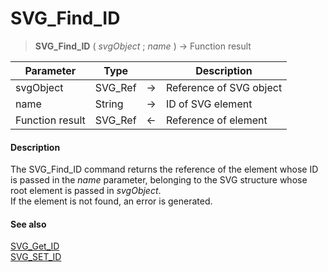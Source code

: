 # SVG_Find_ID

>**SVG_Find_ID** ( *svgObject* ; *name* ) -> Function result

| Parameter | Type |  | Description |
| --- | --- | --- | --- |
| svgObject | SVG_Ref | &#8594; | Reference of SVG object |
| name | String | &#8594; | ID of SVG element |
| Function result | SVG_Ref | &#8592; | Reference of element |



#### Description 

The SVG\_Find\_ID command returns the reference of the element whose ID is passed in the *name* parameter, belonging to the SVG structure whose root element is passed in *svgObject*.  
If the element is not found, an error is generated.

#### See also 

[SVG\_Get\_ID](SVG_Get_ID.md)  
[SVG\_SET\_ID](SVG_SET_ID.md)  